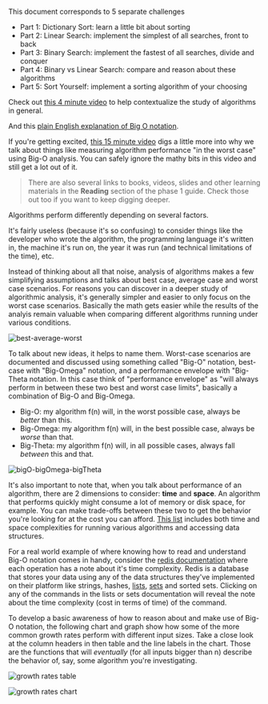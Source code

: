 This document corresponds to 5 separate challenges

- Part 1: Dictionary Sort: learn a little bit about sorting
- Part 2: Linear Search: implement the simplest of all searches, front to back
- Part 3: Binary Search: implement the fastest of all searches, divide and conquer
- Part 4: Binary vs Linear Search: compare and reason about these algorithms
- Part 5: Sort Yourself: implement a sorting algorithm of your choosing

Check out [this 4 minute video](https://class.coursera.org/algo-004/lecture/20) to help contextualize the study of algorithms in general.

And this [plain English explanation of Big O notation](http://stackoverflow.com/a/487278/2836874).

If you're getting excited, [this 15 minute video](https://class.coursera.org/algo-004/lecture/4) digs a little more into why we talk about things like measuring algorithm performance "in the worst case" using Big-O analysis.  You can safely ignore the mathy bits in this video and still get a lot out of it.

> There are also several links to books, videos, slides and other learning materials in the **Reading** section of the phase 1 guide.  Check those out too if you want to keep digging deeper.


Algorithms perform differently depending on several factors.

It's fairly useless (because it's so confusing) to consider things like the developer who wrote the algorithm, the programming language it's written in, the machine it's run on, the year it was run (and technical limitations of the time), etc.

Instead of thinking about all that noise, analysis of algorithms makes a few simplifying assumptions and talks about best case, average case and worst case scenarios.  For reasons you can discover in a deeper study of algorithmic analysis, it's generally simpler and easier to only focus on the worst case scenarios.  Basically the math gets easier while the results of the analyis remain valuable when comparing different algorithms running under various conditions.

![best-average-worst](http://cl.ly/image/2o0N2f151e3H/Screen%20Shot%202014-01-28%20at%202.11.34%20PM.png "problem size vs number of steps")

To talk about new ideas, it helps to name them.  Worst-case scenarios are documented and discussed using something called "Big-O" notation, best-case with "Big-Omega" notation, and a performance envelope with "Big-Theta notation.  In this case think of "performance envelope" as "will always perform in between these two best and worst case limits", basically a combination of Big-O and Big-Omega.

- Big-O: my algorithm f(n) will, in the worst possible case, always be *better* than this.
- Big-Omega: my algorithm f(n) will, in the best possible case, always be *worse* than that.
- Big-Theta: my algorithm f(n) will, in all possible cases, always fall *between* this and that.

![bigO-bigOmega-bigTheta](http://cl.ly/image/2l2J2A1G2w11/Screen%20Shot%202014-01-28%20at%202.13.01%20PM.png "comparing upper bounds, lower bounds and a performance envelope")

It's also important to note that, when you talk about performance of an algorithm, there are 2 dimensions to consider: **time** and **space**.  An algorithm that performs quickly might consume a lot of memory or disk space, for example.  You can make trade-offs between these two to get the behavior you're looking for at the cost you can afford.  [This list](http://bigocheatsheet.com) includes both time and space complexities for running various algorithms and accessing data structures.

For a real world example of where knowing how to read and understand Big-O notation comes in handy, consider the [redis documentation](http://redis.io/commands) where each operation has a note about it's time complexity.  Redis is a database that stores your data using any of the data structures they've implemented on their platform like strings, hashes, [lists](http://redis.io/commands#list), [sets](http://redis.io/commands#set) and sorted sets.  Clicking on any of the commands in the lists or sets documentation will reveal the note about the time complexity (cost in terms of time) of the command.

To develop a basic awareness of how to reason about and make use of Big-O notation, the following chart and graph show how some of the more common growth rates perform with different input sizes.  Take a close look at the column headers in then table and the line labels in the chart.  Those are the functions that will *eventually* (for all inputs bigger than n) describe the behavior of, say, some algorithm you're investigating.

![growth rates table](http://cl.ly/image/2R192d1W3S1E/Screen%20Shot%202014-01-28%20at%202.15.00%20PM.png "common growth rates to recognize")

![growth rates chart](http://cl.ly/image/1o38443T1901/Screen%20Shot%202014-01-28%20at%202.44.02%20PM.png "common growth rates visualized")


